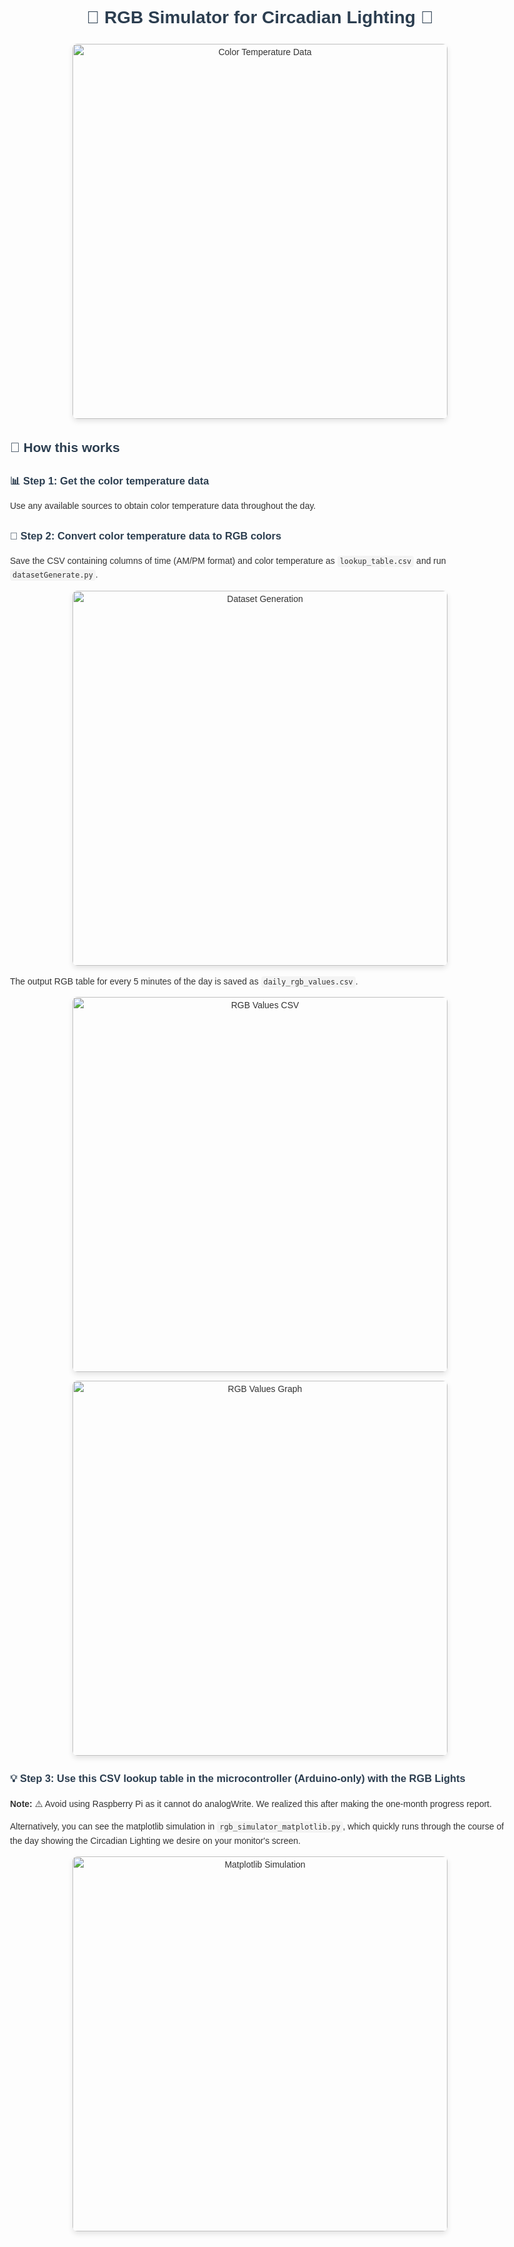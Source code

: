 <h1 align="center">🌈 RGB Simulator for Circadian Lighting 🌙</h1>

<p align="center">
  <img src="https://github.com/user-attachments/assets/e43740bd-0f46-4102-9771-11c8836842f2" alt="Color Temperature Data" width="600">
</p>

<h2>🚀 How this works</h2>

<h3>📊 Step 1: Get the color temperature data</h3>

<p>Use any available sources to obtain color temperature data throughout the day.</p>

<h3>🔢 Step 2: Convert color temperature data to RGB colors</h3>

<p>Save the CSV containing columns of time (AM/PM format) and color temperature as <code>lookup_table.csv</code> and run <code>datasetGenerate.py</code>.</p>

<p align="center">
  <img src="https://github.com/user-attachments/assets/b1a55d05-e2a5-4625-9135-cf2e4451c82b" alt="Dataset Generation" width="600">
</p>

<p>The output RGB table for every 5 minutes of the day is saved as <code>daily_rgb_values.csv</code>.</p>

<p align="center">
  <img src="https://github.com/user-attachments/assets/08e4831f-4263-4e2f-81c1-3314235bf466" alt="RGB Values CSV" width="600">
</p>

<p align="center">
  <img src="https://github.com/user-attachments/assets/e64d1fb9-1936-4719-86f6-d2d588070336" alt="RGB Values Graph" width="600">
</p>

<h3>💡 Step 3: Use this CSV lookup table in the microcontroller (Arduino-only) with the RGB Lights</h3>

<p><strong>Note:</strong> ⚠️ Avoid using Raspberry Pi as it cannot do analogWrite. We realized this after making the one-month progress report.</p>

<p>Alternatively, you can see the matplotlib simulation in <code>rgb_simulator_matplotlib.py</code>, which quickly runs through the course of the day showing the Circadian Lighting we desire on your monitor's screen.</p>

<p align="center">
  <img src="https://github.com/user-attachments/assets/fc1340b0-df47-4129-b7dd-34b321cdb9d1" alt="Matplotlib Simulation" width="600">
</p>

<style>
  body {
    font-family: Arial, sans-serif;
    line-height: 1.6;
    color: #333;
    max-width: 800px;
    margin: 0 auto;
    padding: 20px;
  }
  h1, h2, h3 {
    color: #2c3e50;
  }
  code {
    background-color: #f4f4f4;
    padding: 2px 4px;
    border-radius: 4px;
  }
  img {
    max-width: 100%;
    height: auto;
    border-radius: 8px;
    box-shadow: 0 4px 8px rgba(0,0,0,0.1);
  }
</style>
